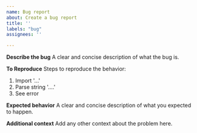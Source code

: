 ```yaml
---
name: Bug report
about: Create a bug report
title: ''
labels: "bug"
assignees: ''

---
```

**Describe the bug**
A clear and concise description of what the bug is.

**To Reproduce**
Steps to reproduce the behavior:
1. Import '...'
2. Parse string '....'
4. See error

**Expected behavior**
A clear and concise description of what you expected to happen.

**Additional context**
Add any other context about the problem here.